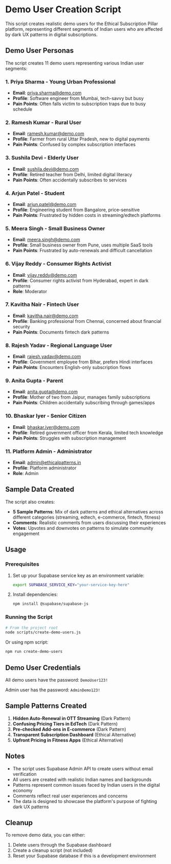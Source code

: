 # Demo User Creation Script

This script creates realistic demo users for the Ethical Subscription Pillar platform, representing different segments of Indian users who are affected by dark UX patterns in digital subscriptions.

## Demo User Personas

The script creates 11 demo users representing various Indian user segments:

### 1. **Priya Sharma** - Young Urban Professional
- **Email**: priya.sharma@demo.com
- **Profile**: Software engineer from Mumbai, tech-savvy but busy
- **Pain Points**: Often falls victim to subscription traps due to busy schedule

### 2. **Ramesh Kumar** - Rural User
- **Email**: ramesh.kumar@demo.com  
- **Profile**: Farmer from rural Uttar Pradesh, new to digital payments
- **Pain Points**: Confused by complex subscription interfaces

### 3. **Sushila Devi** - Elderly User
- **Email**: sushila.devi@demo.com
- **Profile**: Retired teacher from Delhi, limited digital literacy
- **Pain Points**: Often accidentally subscribes to services

### 4. **Arjun Patel** - Student
- **Email**: arjun.patel@demo.com
- **Profile**: Engineering student from Bangalore, price-sensitive
- **Pain Points**: Frustrated by hidden costs in streaming/edtech platforms

### 5. **Meera Singh** - Small Business Owner
- **Email**: meera.singh@demo.com
- **Profile**: Small business owner from Pune, uses multiple SaaS tools
- **Pain Points**: Frustrated by auto-renewals and difficult cancellation

### 6. **Vijay Reddy** - Consumer Rights Activist
- **Email**: vijay.reddy@demo.com
- **Profile**: Consumer rights activist from Hyderabad, expert in dark patterns
- **Role**: Moderator

### 7. **Kavitha Nair** - Fintech User
- **Email**: kavitha.nair@demo.com
- **Profile**: Banking professional from Chennai, concerned about financial security
- **Pain Points**: Documents fintech dark patterns

### 8. **Rajesh Yadav** - Regional Language User
- **Email**: rajesh.yadav@demo.com
- **Profile**: Government employee from Bihar, prefers Hindi interfaces
- **Pain Points**: Encounters English-only subscription flows

### 9. **Anita Gupta** - Parent
- **Email**: anita.gupta@demo.com
- **Profile**: Mother of two from Jaipur, manages family subscriptions
- **Pain Points**: Children accidentally subscribing through games/apps

### 10. **Bhaskar Iyer** - Senior Citizen
- **Email**: bhaskar.iyer@demo.com
- **Profile**: Retired government officer from Kerala, limited tech knowledge
- **Pain Points**: Struggles with subscription management

### 11. **Platform Admin** - Administrator
- **Email**: admin@ethicalpatterns.in
- **Profile**: Platform administrator
- **Role**: Admin

## Sample Data Created

The script also creates:

- **5 Sample Patterns**: Mix of dark patterns and ethical alternatives across different categories (streaming, edtech, e-commerce, fintech, fitness)
- **Comments**: Realistic comments from users discussing their experiences
- **Votes**: Upvotes and downvotes on patterns to simulate community engagement

## Usage

### Prerequisites

1. Set up your Supabase service key as an environment variable:
   ```bash
   export SUPABASE_SERVICE_KEY="your-service-key-here"
   ```

2. Install dependencies:
   ```bash
   npm install @supabase/supabase-js
   ```

### Running the Script

```bash
# From the project root
node scripts/create-demo-users.js
```

Or using npm script:
```bash
npm run create-demo-users
```

## Demo User Credentials

All demo users have the password: `DemoUser123!`

Admin user has the password: `AdminDemo123!`

## Sample Patterns Created

1. **Hidden Auto-Renewal in OTT Streaming** (Dark Pattern)
2. **Confusing Pricing Tiers in EdTech** (Dark Pattern)  
3. **Pre-checked Add-ons in E-commerce** (Dark Pattern)
4. **Transparent Subscription Dashboard** (Ethical Alternative)
5. **Upfront Pricing in Fitness Apps** (Ethical Alternative)

## Notes

- The script uses Supabase Admin API to create users without email verification
- All users are created with realistic Indian names and backgrounds
- Patterns represent common issues faced by Indian users in the digital economy
- Comments reflect real user experiences and concerns
- The data is designed to showcase the platform's purpose of fighting dark UX patterns

## Cleanup

To remove demo data, you can either:
1. Delete users through the Supabase dashboard
2. Create a cleanup script (not included)
3. Reset your Supabase database if this is a development environment
